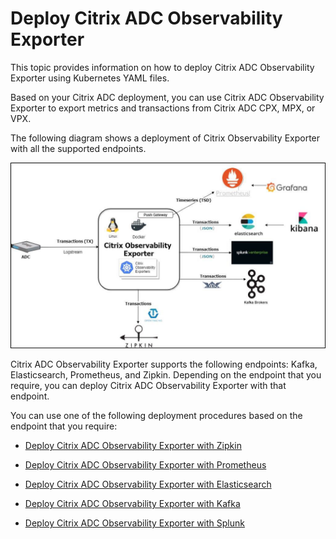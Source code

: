 # Deploy Citrix ADC Observability Exporter

This topic provides information on how to deploy Citrix ADC Observability Exporter using Kubernetes YAML files.
<!---
You can deploy Citrix Observability Exporter using Kubernetes YAML files or using Helm charts. 
-->

Based on your Citrix ADC deployment, you can use Citrix ADC Observability Exporter to export metrics and transactions from Citrix ADC CPX, MPX, or VPX.

The following diagram shows a deployment of Citrix Observability Exporter with all the supported endpoints.

![Citrix ADC Observability Exporter with the endpoints](../media/citrix-observability-exporter-deploy.png)

Citrix ADC Observability Exporter supports the following endpoints: Kafka, Elasticsearch, Prometheus, and Zipkin. Depending on the endpoint that you require, you can deploy Citrix ADC Observability Exporter with that endpoint.

 You can use one of the following deployment procedures based on the endpoint that you require:

  -  [Deploy Citrix ADC Observability Exporter with Zipkin](deploy-coe-with-zipkin.md)

  -  [Deploy Citrix ADC Observability Exporter with Prometheus](deploy-coe-with-prometheus.md)

  -  [Deploy Citrix ADC Observability Exporter with Elasticsearch](deploy-coe-with-es.md)

  -  [Deploy Citrix ADC Observability Exporter with Kafka](deploy-coe-with-Kafka.md)

  -  [Deploy Citrix ADC Observability Exporter with Splunk](deploy-coe-with-splunk.md)
